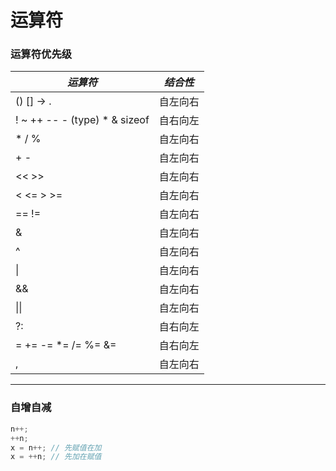 # 运算符

###  运算符优先级

| ***运算符***                  | ***结合性*** |
| ----------------------------- | ------------ |
| () [] -> .                    | 自左向右     |
| ! ~ ++ -- - (type) * & sizeof | 自右向左     |
| * / %                         | 自左向右     |
| + -                           | 自左向右     |
| << >>                         | 自左向右     |
| < <= > >=                     | 自左向右     |
| == !=                         | 自左向右     |
| &                             | 自左向右     |
| ^                             | 自左向右     |
| \|                            | 自左向右     |
| &&                            | 自左向右     |
| \|\|                          | 自左向右     |
| ?:                            | 自右向左     |
| = += -= *= /= %= &=           | 自右向左     |
| ,                             | 自左向右     |

-----

### 自增自减

```c
n++;
++n;
x = n++; // 先赋值在加
x = ++n; // 先加在赋值
```

